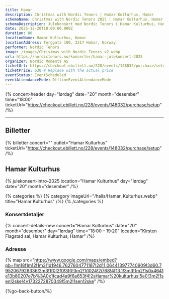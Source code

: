 ```yaml
---
title: Hamar
description: Christmas with Nordic Tenors | Hamar Kulturhus, Hamar
schemaName: Christmas with Nordic Tenors 2025 | Hamar Kulturhus, Hamar
schemaDescription: Julekonsert med Nordic Tenors i Hamar Kulturhus, Hamar
date: 2025-12-20T18:00:00.000Z
duration: 80
locationName: Hamar Kulturhus, Hamar
locationAddress: Torggata 100, 2317 Hamar, Norway
performer: Nordic Tenors
image: /images/Christmas_with_Nordic_Tenors_v2.webp
url: https://nordictenors.no/konserter/hamar-julekonsert-2025
organizer: Nordic Moments AS
ticketUrl: https://checkout.ebillett.no/228/events/148032/purchase/setup
ticketPrice: 630 # Replace with the actual price
eventStatus: EventScheduled
eventAttendanceMode: OfflineEventAttendanceMode
---
```


{% concert-header day="lørdag" date="20" month="desember" time="18:00" ticketUrl="https://checkout.ebillett.no/228/events/148032/purchase/setup" /%}

---

## Billetter

{% billetter concert="" outlet="Hamar Kulturhus" ticketUrl="https://checkout.ebillett.no/228/events/148032/purchase/setup" /%}

## Hamar Kulturhus

{% julekonsert-intro-2025 location="Hamar Kulturhus" day="lørdag" date="20" month="desember" /%}

{% categories %}
{% category imageUrl="/halls/Hamar_Kulturhus.webp" title="Hamar Kulturhus" /%}
{% /categories %}

### Konsertdetaljer

{% concert-details-new concert="Hamar Kulturhus" date="20" month="desember" day="lørdag" time="18:00 – 19:20" location="Kirsten Flagstad sal, Hamar Kulturhus, Hamar" /%}

### Adresse

{% map src="https://www.google.com/maps/embed?pb=!1m18!1m12!1m3!1d1946.7627604771187!2d11.064413977740909!3d60.7952067928336!2m3!1f0!2f0!3f0!3m2!1i1024!2i768!4f13.1!3m3!1m2!1s0x4641e13b80207e7b%3A0x1fcad4a9f6a653f4!2sHamar%20kulturhus!5e0!3m2!1sen!2ske!4v1732272870349!5m2!1sen!2ske" /%}

{%go-back-button/%}

